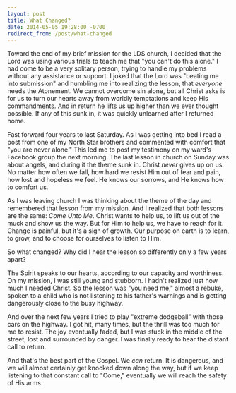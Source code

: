 ```yaml
---
layout: post
title: What Changed?
date: 2014-05-05 19:28:00 -0700
redirect_from: /post/what-changed
---
```


Toward the end of my brief mission for the LDS church, I decided that the Lord was using various trials to teach me that "you can't do this alone." I had come to be a very solitary person, trying to handle my problems without any assistance or support. I joked that the Lord was "beating me into submission" and humbling me into realizing the lesson, that _everyone_ needs the Atonement. We cannot overcome sin alone, but all Christ asks is for us to turn our hearts away from worldly temptations and keep His commandments. And in return he lifts us up higher than we ever thought possible. If any of this sunk in, it was quickly unlearned after I returned home.

Fast forward four years to last Saturday. As I was getting into bed I read a post from one of my North Star brothers and commented with comfort that "you are never alone." This led me to post my testimony on my ward's Facebook group the next morning. The last lesson in church on Sunday was about angels, and during it the theme sunk in. Christ _never_ gives up on us. No matter how often we fall, how hard we resist Him out of fear and pain, how lost and hopeless we feel. He knows our sorrows, and He knows how to comfort us.

As I was leaving church I was thinking about the theme of the day and remembered that lesson from my mission. And I realized that both lessons are the same: _Come Unto Me_. Christ wants to help us, to lift us out of the muck and show us the way. But for Him to help us, we have to reach for it. Change is painful, but it's a sign of growth. Our purpose on earth is to learn, to grow, and to choose for ourselves to listen to Him.

So what changed? Why did I hear the lesson so differently only a few years apart?

The Spirit speaks to our hearts, according to our capacity and worthiness. On my mission, I was still young and stubborn. I hadn't realized just how much I needed Christ. So the lesson was "you need me," almost a rebuke, spoken to a child who is not listening to his father's warnings and is getting dangerously close to the busy highway.

And over the next few years I tried to play "extreme dodgeball" with those cars on the highway. I got hit, many times, but the thrill was too much for me to resist. The joy eventually faded, but I was stuck in the middle of the street, lost and surrounded by danger. I was finally ready to hear the distant call to return.

And that's the best part of the Gospel. We _can_ return. It is dangerous, and we will almost certainly get knocked down along the way, but if we keep listening to that constant call to "Come," eventually we will reach the safety of His arms.
